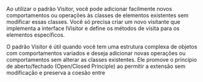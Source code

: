 Ao utilizar o padrão Visitor, você pode adicionar facilmente novos comportamentos ou operações às classes de elementos existentes sem modificar essas classes. Você só precisa criar um novo visitante que implementa a interface IVisitor e define os métodos de visita para os elementos específicos.

O padrão Visitor é útil quando você tem uma estrutura complexa de objetos com comportamentos variados e deseja adicionar novas operações ou comportamentos sem alterar as classes existentes. Ele promove o princípio de aberto/fechado (Open/Closed Principle) ao permitir a extensão sem modificação e preserva a coesão entre